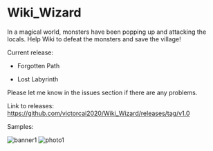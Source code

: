# Wiki_Wizard
In a magical world, monsters have been popping up and attacking the locals. Help Wiki to defeat the monsters and save the village!

Current release:

  - Forgotten Path
  
  - Lost Labyrinth
  
Please let me know in the issues section if there are any problems.

Link to releases: https://github.com/victorcai2020/Wiki_Wizard/releases/tag/v1.0

Samples:

![banner1](https://user-images.githubusercontent.com/62484134/131260549-b913c36e-5120-4d6a-b0e2-ca1b2ff3d5b5.png)
![photo1](https://user-images.githubusercontent.com/62484134/131260553-e32da4f4-e2da-4a29-aa83-e70629224a47.png)

